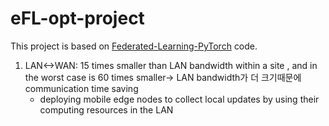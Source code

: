 # eFL-opt-project

This project is based on [Federated-Learning-PyTorch](https://github.com/AshwinRJ/Federated-Learning-PyTorch) code.

1. LAN<->WAN: 15 times smaller than LAN bandwidth within a site , and in the worst case is 60 times
smaller-> LAN bandwidth가 더 크기때문에 communication time saving
   - deploying mobile edge nodes to collect local updates by using their computing resources in the LAN